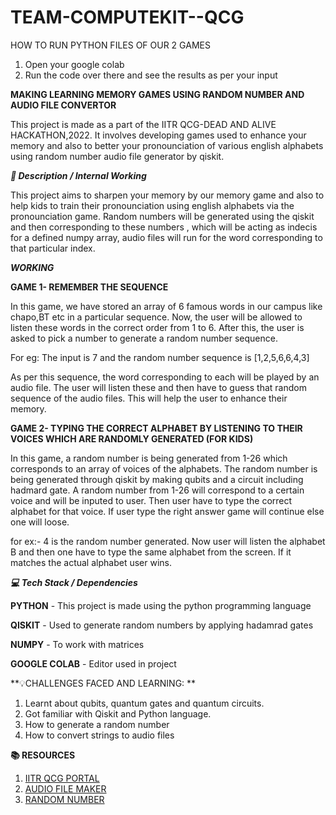 # TEAM-COMPUTEKIT--QCG

HOW TO RUN PYTHON FILES OF OUR 2 GAMES

1. Open your google colab
2. Run the code over there and see the results as per your input


**MAKING LEARNING MEMORY GAMES USING RANDOM NUMBER AND AUDIO FILE CONVERTOR**

This project is made as a part of the IITR QCG-DEAD AND ALIVE HACKATHON,2022. It involves developing games used to enhance your memory and also to better your pronounciation of various english alphabets using random number audio file generator by qiskit.

***📓 Description / Internal Working***

This project aims to sharpen your memory by our memory game and also to help kids to train their pronounciation using english alphabets via the pronounciation game.
Random numbers will be generated using the qiskit and then corresponding to these numbers , which will be acting as indecis for a defined numpy array, audio files will run for the word corresponding to that particular index.


***WORKING***

**GAME 1- REMEMBER THE SEQUENCE**

In this game, we have stored an array of 6 famous words in our campus like chapo,BT etc in a particular sequence. Now, the user will be allowed to listen these words in the correct order from 1 to 6. After this, the user is asked to pick a number to generate a random number sequence.

For eg: The input is 7 and the random number sequence is [1,2,5,6,6,4,3] 

As per this sequence, the word corresponding to each will be played by an audio file. The user will listen these and then have to guess that random sequence of the audio files. This will help the user to enhance their memory.

**GAME 2- TYPING THE  CORRECT ALPHABET BY LISTENING TO THEIR VOICES WHICH ARE RANDOMLY GENERATED (FOR KIDS)**

In this game, a random number is being generated from 1-26 which corresponds to an array of voices of the alphabets. The random number is being generated through qiskit by making qubits and a circuit including hadmard gate. A random number from 1-26 will correspond to a certain voice and will be inputed to user. Then user have to type the correct alphabet for that voice. If user type the right answer game will continue else one will loose.

for ex:- 4 is the random number generated. Now user will listen the alphabet B and then one have to type the same alphabet from the screen. If it matches the actual alphabet user wins.

***💻 Tech Stack / Dependencies***

**PYTHON** - This project is made using the python programming language

**QISKIT** - Used to generate random numbers by applying hadamrad gates

**NUMPY** - To work with matrices

**GOOGLE COLAB** - Editor used in project

**💡CHALLENGES FACED AND LEARNING: **

1. Learnt about qubits, quantum gates and quantum circuits.
2. Got familiar with Qiskit and Python language.
3. How to generate a random number
4. How to convert strings to audio files

**📚 RESOURCES**
1. [IITR QCG PORTAL](https://medium.com/@qcgiitr)
2. [AUDIO FILE MAKER](https://www.youtube.com/watch?v=lDAJxvnbUQ0)
3. [RANDOM NUMBER](https://www.youtube.com/watch?v=ryBziM92MgE)






